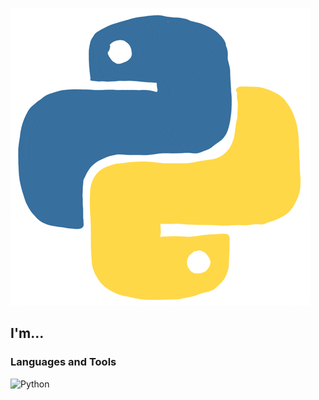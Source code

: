 ![Header](https://github.com/Yevhe14/yevhe14/blob/main/assets/giphy.gif)

## I'm...

### Languages and Tools
![Python](https://img.shields.io/badge/-Python-#ffffff?style=for-the-badge&logo=python)

